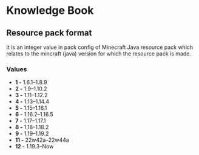 # Knowledge Book
## Resource pack format
It is an integer value in pack config of Minecraft Java resource pack which relates to the mincraft (java) version  for which the resource pack is made.
### Values
- **1 -** 1.6.1–1.8.9
- **2 -** 1.9–1.10.2
- **3 -** 1.11–1.12.2
- **4 -** 1.13–1.14.4
- **5 -** 1.15–1.16.1
- **6 -** 1.16.2–1.16.5
- **7 -** 1.17–1.17.1
- **8 -** 1.18–1.18.2
- **9 -** 1.19–1.19.2
- **11 -** 22w42a–22w44a
- **12 -** 1.19.3–Now